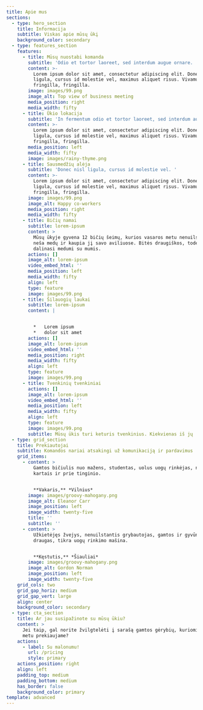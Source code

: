 ```yaml
---
title: Apie mus
sections:
  - type: hero_section
    title: Informacija
    subtitle: Viskas apie mūsų ūkį
    background_color: secondary
  - type: features_section
    features:
      - title: Mūsų nuostabi komanda
        subtitle: 'Odio et tortor laoreet, sed interdum augue ornare. '
        content: >-
          Lorem ipsum dolor sit amet, consectetur adipiscing elit. Donec nisl
          ligula, cursus id molestie vel, maximus aliquet risus. Vivamus in nibh
          fringilla, fringilla.
        image: images/99.png
        image_alt: Top view of business meeting
        media_position: right
        media_width: fifty
      - title: Ūkio lokacija
        subtitle: 'In fermentum odio et tortor laoreet, sed interdum augue ornare.'
        content: >-
          Lorem ipsum dolor sit amet, consectetur adipiscing elit. Donec nisl
          ligula, cursus id molestie vel, maximus aliquet risus. Vivamus in nibh
          fringilla, fringilla.
        media_position: left
        media_width: fifty
        image: images/rainy-thyme.png
      - title: Sausmedžių alėja
        subtitle: 'Donec nisl ligula, cursus id molestie vel. '
        content: >-
          Lorem ipsum dolor sit amet, consectetur adipiscing elit. Donec nisl
          ligula, cursus id molestie vel, maximus aliquet risus. Vivamus in nibh
          fringilla, fringilla.
        image: images/99.png
        image_alt: Happy co-workers
        media_position: right
        media_width: fifty
      - title: Bičių namai
        subtitle: lorem-ipsum
        content: >
          Mūsų ūkyje gyvena 12 bičių šeimų, kurios vasaros metu nenuilsdamos
          neša medų ir kaupia jį savo aviliuose. Bitės draugiškos, todėl mielai
          dalinasi medumi su mumis.
        actions: []
        image_alt: lorem-ipsum
        video_embed_html: ''
        media_position: left
        media_width: fifty
        align: left
        type: feature
        image: images/99.png
      - title: Šilauogių laukai
        subtitle: lorem-ipsum
        content: |


          *   Lorem ipsum
          *   dolor sit amet
        actions: []
        image_alt: lorem-ipsum
        video_embed_html: ''
        media_position: right
        media_width: fifty
        align: left
        type: feature
        image: images/99.png
      - title: Tvenkinių tvenkiniai
        actions: []
        image_alt: lorem-ipsum
        video_embed_html: ''
        media_position: left
        media_width: fifty
        align: left
        type: feature
        image: images/99.png
        subtitle: Mūsų ūkis turi keturis tvenkinius. Kiekvienas iš jų
  - type: grid_section
    title: Prekiautojai
    subtitle: Komandos nariai atsakingi už komunikaciją ir pardavimus
    grid_items:
      - content: >
          Gamtos bičiulis nuo mažens, studentas, uolus uogų rinkėjas, nors
          kartais ir prie tinginio.


          **Vakaris,** *Vilnius*
        image: images/groovy-mahogany.png
        image_alt: Eleanor Carr
        image_position: left
        image_width: twenty-five
        title: ''
        subtitle: ''
      - content: >
          Užkietėjęs žvejys, nenuilstantis grybautojas, gamtos ir gyvūnų
          draugas, tikra uogų rinkimo mašina.


          **Kęstutis,** *Šiauliai*
        image: images/groovy-mahogany.png
        image_alt: Gordon Norman
        image_position: left
        image_width: twenty-five
    grid_cols: two
    grid_gap_horiz: medium
    grid_gap_vert: large
    align: center
    background_color: secondary
  - type: cta_section
    title: Ar jau susipažinote su mūsų ūkiu?
    content: >
      Jei taip, gal norite žvilgtelėti į sarašą gamtos gėrybių, kuriomis šiuo
      metu prekiaujame?
    actions:
      - label: Su malonumu!
        url: /pricing
        style: primary
    actions_position: right
    align: left
    padding_top: medium
    padding_bottom: medium
    has_border: false
    background_color: primary
template: advanced
---
```

